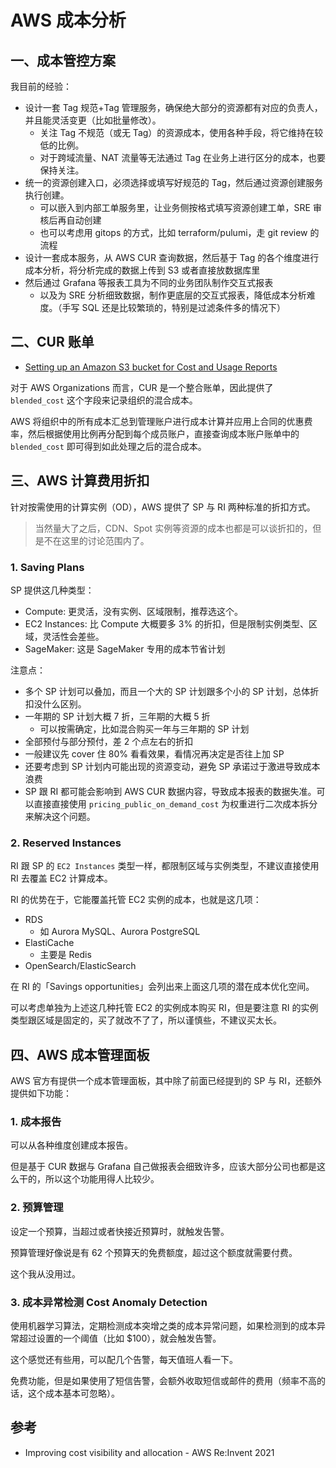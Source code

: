 # AWS 成本分析

## 一、成本管控方案

我目前的经验：

- 设计一套 Tag 规范+Tag 管理服务，确保绝大部分的资源都有对应的负责人，并且能灵活变更（比如批量修改）。
  - 关注 Tag 不规范（或无 Tag）的资源成本，使用各种手段，将它维持在较低的比例。
  - 对于跨域流量、NAT 流量等无法通过 Tag 在业务上进行区分的成本，也要保持关注。
- 统一的资源创建入口，必须选择或填写好规范的 Tag，然后通过资源创建服务执行创建。
  - 可以嵌入到内部工单服务里，让业务侧按格式填写资源创建工单，SRE 审核后再自动创建
  - 也可以考虑用 gitops 的方式，比如 terraform/pulumi，走 git review 的流程
- 设计一套成本服务，从 AWS CUR 查询数据，然后基于 Tag 的各个维度进行成本分析，将分析完成的数据上传到 S3 或者直接放数据库里
- 然后通过 Grafana 等报表工具为不同的业务团队制作交互式报表
  - 以及为 SRE 分析细致数据，制作更底层的交互式报表，降低成本分析难度。（手写 SQL 还是比较繁琐的，特别是过滤条件多的情况下）


## 二、CUR 账单

- [Setting up an Amazon S3 bucket for Cost and Usage Reports](https://docs.aws.amazon.com/cur/latest/userguide/cur-s3.html)

对于 AWS Organizations 而言，CUR 是一个整合账单，因此提供了 `blended_cost` 这个字段来记录组织的混合成本。

AWS 将组织中的所有成本汇总到管理账户进行成本计算并应用上合同的优惠费率，然后根据使用比例再分配到每个成员账户，直接查询成本账户账单中的 `blended_cost` 即可得到如此处理之后的混合成本。

## 三、AWS 计算费用折扣

针对按需使用的计算实例（OD），AWS 提供了 SP 与 RI 两种标准的折扣方式。

>当然量大了之后，CDN、Spot 实例等资源的成本也都是可以谈折扣的，但是不在这里的讨论范围内了。

### 1. Saving Plans

SP 提供这几种类型：

- Compute: 更灵活，没有实例、区域限制，推荐选这个。
- EC2 Instances: 比 Compute 大概要多 3% 的折扣，但是限制实例类型、区域，灵活性会差些。
- SageMaker: 这是 SageMaker 专用的成本节省计划

注意点：

- 多个 SP 计划可以叠加，而且一个大的 SP 计划跟多个小的 SP 计划，总体折扣没什么区别。
- 一年期的 SP 计划大概 7 折，三年期的大概 5 折
  - 可以按需确定，比如混合购买一年与三年期的 SP 计划
- 全部预付与部分预付，差 2 个点左右的折扣
- 一般建议先 cover 住 80% 看看效果，看情况再决定是否往上加 SP
- 还要考虑到 SP 计划内可能出现的资源变动，避免 SP 承诺过于激进导致成本浪费
- SP 跟 RI 都可能会影响到 AWS CUR 数据内容，导致成本报表的数据失准。可以直接直接使用 `pricing_public_on_demand_cost` 为权重进行二次成本拆分来解决这个问题。

### 2. Reserved Instances

RI 跟 SP 的 `EC2 Instances` 类型一样，都限制区域与实例类型，不建议直接使用 RI 去覆盖 EC2 计算成本。

RI 的优势在于，它能覆盖托管 EC2 实例的成本，也就是这几项：

- RDS
  - 如 Aurora MySQL、Aurora PostgreSQL
- ElastiCache
  - 主要是 Redis
- OpenSearch/ElasticSearch

在 RI 的「Savings opportunities」会列出来上面这几项的潜在成本优化空间。

可以考虑单独为上述这几种托管 EC2 的实例成本购买 RI，但是要注意 RI 的实例类型跟区域是固定的，买了就改不了了，所以谨慎些，不建议买太长。

## 四、AWS 成本管理面板

AWS 官方有提供一个成本管理面板，其中除了前面已经提到的 SP 与 RI，还额外提供如下功能：

### 1. 成本报告

可以从各种维度创建成本报告。

但是基于 CUR 数据与 Grafana 自己做报表会细致许多，应该大部分公司也都是这么干的，所以这个功能用得人比较少。

### 2. 预算管理

设定一个预算，当超过或者快接近预算时，就触发告警。

预算管理好像说是有 62 个预算天的免费额度，超过这个额度就需要付费。

这个我从没用过。

### 3. 成本异常检测 Cost Anomaly Detection

使用机器学习算法，定期检测成本突增之类的成本异常问题，如果检测到的成本异常超过设置的一个阈值（比如 $100），就会触发告警。

这个感觉还有些用，可以配几个告警，每天值班人看一下。

免费功能，但是如果使用了短信告警，会额外收取短信或邮件的费用（频率不高的话，这个成本基本可忽略）。


## 参考

- Improving cost visibility and allocation - AWS Re:Invent 2021

